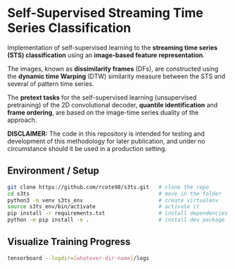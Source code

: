 # Self-Supervised Streaming Time Series Classification

Implementation of self-supervised learning to the **streaming time series (STS) classification** using an **image-based feature representation**. 

The images, known as **dissimilarity frames** (DFs), are constructed using the **dynamic time Warping** (DTW) similarity measure between the STS and several of pattern time series.

The **pretext tasks** for the self-supervised learning (unsupervised pretraining) of the 2D convolutional decoder, **quantile identification** and **frame ordering**, are based on the image-time series duality of the approach.

**DISCLAIMER:** The code in this repository is intended for testing and development of this methodology for later publication, and under no circumstance should it be used in a production setting.

## Environment / Setup

```bash
git clone https://github.com/rcote98/s3ts.git   # clone the repo
cd s3ts                                         # move in the folder
python3 -m venv s3ts_env                        # create virtualenv
source s3ts_env/bin/activate                    # activate it
pip install -r requirements.txt                 # install dependencies
python -m pip install -e .                      # install dev package
```

## Visualize Training Progress
```bash
tensorboard --logdir=[whatever-dir-name]/logs
```